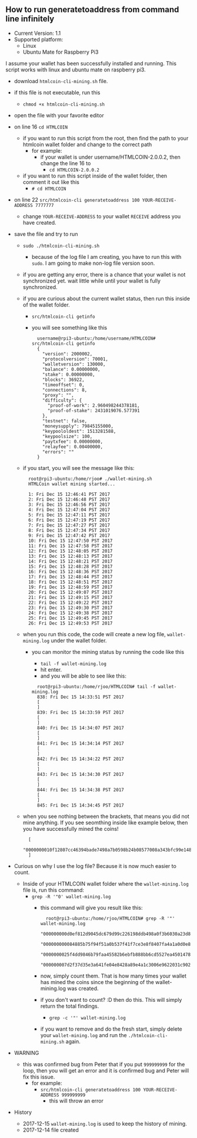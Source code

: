 ## How to run generatetoaddress from command line infinitely
* Current Version: 1.1
* Supported platform:
  - Linux
  - Ubuntu Mate for Raspberry Pi3

I assume your wallet has been successfully installed and running.
This script works with linux and ubuntu mate on raspberry pi3.

* download `htmlcoin-cli-mining.sh` file.
* if this file is not executable, run this
  - `chmod +x htmlcoin-cli-mining.sh`
* open the file with your favorite editor
* on line 16 `cd HTMLCOIN`
  - if you want to run this script from the root, then find the path to your htmlcoin wallet folder and change to the correct path
    - for example:
      - if your wallet is under username/HTMLCOIN-2.0.0.2, then change the line 16 to
        - `cd HTMLCOIN-2.0.0.2`
  - if you want to run this script inside of the wallet folder, then comment it out like this
    - `# cd HTMLCOIN`
* on line 22 `src/htmlcoin-cli generatetoaddress 100 YOUR-RECEIVE-ADDRESS 7777777`
  - change `YOUR-RECEIVE-ADDRESS` to your wallet `RECEIVE` address you have created.
* save the file and try to run
  - `sudo ./htmlcoin-cli-mining.sh`
    - because of the log file I am creating, you have to run this with `sudo`.  I am going to make non-log file version soon.
  - if you are getting any error, there is a chance that your wallet is not synchronized yet. wait little while until your wallet is fully synchronized.
  - if you are curious about the current wallet status, then run this inside of the wallet folder.
    - `src/htmlcoin-cli getinfo`
    - you will see something like this

      ````.JSON
        username@rpi3-ubuntu:/home/username/HTMLCOIN# src/htmlcoin-cli getinfo
        {
          "version": 2000002,
          "protocolversion": 70001,
          "walletversion": 130000,
          "balance": 0.00000000,
          "stake": 0.00000000,
          "blocks": 36922,
          "timeoffset": 0,
          "connections": 8,
          "proxy": "",
          "difficulty": {
            "proof-of-work": 2.960498244378181,
            "proof-of-stake": 2431019076.577391
          },
          "testnet": false,
          "moneysupply": 79845155000,
          "keypoololdest": 1513281588,
          "keypoolsize": 100,
          "paytxfee": 0.00000000,
          "relayfee": 0.00400000,
          "errors": ""
        }
      ````
  - if you start, you will see the message like this:
    ````
      root@rpi3-ubuntu:/home/rjoo# ./wallet-mining.sh
      HTMLCoin wallet mining started...

      1: Fri Dec 15 12:46:41 PST 2017
      2: Fri Dec 15 12:46:48 PST 2017
      3: Fri Dec 15 12:46:56 PST 2017
      4: Fri Dec 15 12:47:04 PST 2017
      5: Fri Dec 15 12:47:11 PST 2017
      6: Fri Dec 15 12:47:19 PST 2017
      7: Fri Dec 15 12:47:27 PST 2017
      8: Fri Dec 15 12:47:34 PST 2017
      9: Fri Dec 15 12:47:42 PST 2017
      10: Fri Dec 15 12:47:50 PST 2017
      11: Fri Dec 15 12:47:58 PST 2017
      12: Fri Dec 15 12:48:05 PST 2017
      13: Fri Dec 15 12:48:13 PST 2017
      14: Fri Dec 15 12:48:21 PST 2017
      15: Fri Dec 15 12:48:28 PST 2017
      16: Fri Dec 15 12:48:36 PST 2017
      17: Fri Dec 15 12:48:44 PST 2017
      18: Fri Dec 15 12:48:51 PST 2017
      19: Fri Dec 15 12:48:59 PST 2017
      20: Fri Dec 15 12:49:07 PST 2017
      21: Fri Dec 15 12:49:15 PST 2017
      22: Fri Dec 15 12:49:22 PST 2017
      23: Fri Dec 15 12:49:30 PST 2017
      24: Fri Dec 15 12:49:38 PST 2017
      25: Fri Dec 15 12:49:45 PST 2017
      26: Fri Dec 15 12:49:53 PST 2017

    ````
  - when you run this code, the code will create a new log file, `wallet-mining.log` under the wallet folder.
    - you can monitor the mining status by running the code like this
      - `tail -f wallet-mining.log`
      - hit enter.
      - and you will be able to see like this:

      ```
        root@rpi3-ubuntu:/home/rjoo/HTMLCOIN# tail -f wallet-mining.log
        838: Fri Dec 15 14:33:51 PST 2017
        [
        ]
        839: Fri Dec 15 14:33:59 PST 2017
        [
        ]
        840: Fri Dec 15 14:34:07 PST 2017
        [
        ]
        841: Fri Dec 15 14:34:14 PST 2017
        [
        ]
        842: Fri Dec 15 14:34:22 PST 2017
        [
        ]
        843: Fri Dec 15 14:34:30 PST 2017
        [
        ]
        844: Fri Dec 15 14:34:38 PST 2017
        [
        ]
        845: Fri Dec 15 14:34:45 PST 2017
      ```
  - when you see nothing between the brackets, that means you did not mine anything.  If you see seomthing inside like example below, then you have successfully mined the coins!

    ````
      [
        "0000000010f12807cc46394bade7498a7b0598b24b08577008a343bfc99e1489"
      ]
    ````
* Curious on why I use the log file? Because it is now much easier to count.
  - Inside of your HTMLCOIN wallet folder where the `wallet-mining.log` file is, run this command:
    - `grep -R '"0' wallet-mining.log`
      - this command will give you result like this:

        ```
          root@rpi3-ubuntu:/home/rjoo/HTMLCOIN# grep -R '"' wallet-mining.log
            "000000000d0ef812d9045dc679d99c226198ddb498a0f3b6030a23d843e83d93"
            "000000000084885b75f94f51a0b537f41f7ce3e8f8407fa4a1a0d0e878b95e24"
            "0000000025f4dd9846b79faa45582b6ebfb888bb6cd5527ea450147808597231"
            "000000007d2f37d35e3a641fe04e8428a89e4a1c3006e9622031c902d1473ea7"
        ```

      - now, simply count them.  That is how many times your wallet has mined the coins since the beginning of the wallet-mining.log was created.
      - if you don't want to count?  :D then do this.  This will simply return the total findings.
        - `grep -c '"' wallet-mining.log`
      - if you want to remove and do the fresh start, simply delete your `wallet-mining.log` and run the `./htmlcoin-cli-mining.sh` again.
* WARNING
  - this was confirmed bug from Peter that if you put `999999999` for the loop, then you will get an error and it is confirmed bug and Peter will fix this issue.
    - for example:
      - `src/htmlcoin-cli generatetoaddress 100 YOUR-RECEIVE-ADDRESS 999999999`
        - this will throw an error

* History
  - 2017-12-15 `wallet-mining.log` is used to keep the history of mining.
  - 2017-12-14 file created
